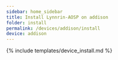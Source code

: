 ```yaml
---
sidebar: home_sidebar
title: Install Lynnrin-AOSP on addison
folder: install
permalink: /devices/addison/install
device: addison
---
```

{% include templates/device_install.md %}

